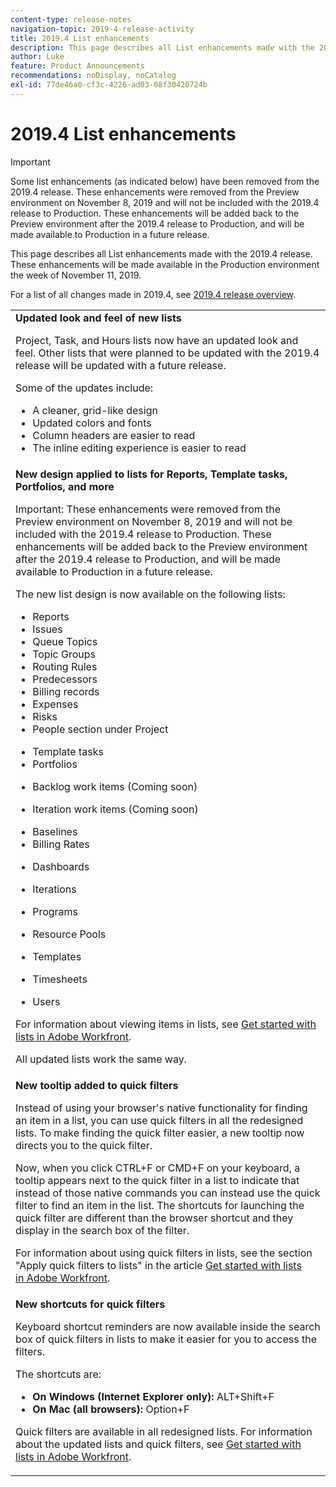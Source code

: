 ```yaml
---
content-type: release-notes
navigation-topic: 2019-4-release-activity
title: 2019.4 List enhancements
description: This page describes all List enhancements made with the 2019.4 release. These enhancements will be made available in the Production environment the week of November 11, 2019.
author: Luke
feature: Product Announcements
recommendations: noDisplay, noCatalog
exl-id: 77de46a0-cf3c-4226-ad03-08f30420724b
---
```

# 2019.4 List enhancements

>[!IMPORTANT]
>
>Some list enhancements (as indicated below) have been removed from the 2019.4 release. These enhancements were removed from the Preview environment on November 8, 2019 and will not be included with the 2019.4 release to Production. These enhancements will be added back to the Preview environment after the 2019.4 release to Production, and will be made available to Production in a future release.

This page describes all List enhancements made with the 2019.4 release. These enhancements will be made available in the Production environment the week of November 11, 2019.

For a list of all changes made in 2019.4, see [2019.4 release overview](../../../../product-announcements/product-releases/quarterly-release-archive/2019.4-release-activity/2019-4-release-activity-overview.md).

<table style="table-layout:auto"> 
 <col> 
 <tbody> 
  <tr> 
   <td><strong>Updated look and feel of new lists</strong> <p>Project, Task, and Hours lists now have an updated look and feel. Other lists that were planned to be updated with the 2019.4 release will be updated with a future release.</p> <p>Some of the updates include:</p> 
    <ul> 
     <li>A cleaner, grid-like design</li> 
     <li>Updated colors and fonts</li> 
     <li>Column headers are easier to read</li> 
     <li>The inline editing experience is easier to read</li> 
    </ul> </td> 
  </tr> 
  <tr> 
   <td><strong>New design applied to lists for Reports, Template tasks, Portfolios, and more</strong> <p>Important: These enhancements were removed from the Preview environment on November 8, 2019 and will not be included with the 2019.4 release to Production. These enhancements will be added back to the Preview environment after the 2019.4 release to Production, and will be made available to Production in a future release.</p> <p>The new list design is now available on the following lists:</p> 
    <ul> 
     <li>Reports </li> 
     <li>Issues</li> 
     <li>Queue Topics </li> 
     <li>Topic Groups </li> 
     <li>Routing Rules </li> 
     <li>Predecessors </li> 
     <li>Billing records </li> 
     <li>Expenses </li> 
     <li>Risks </li> 
     <li>People section under Project </li> 
    </ul> 
    <ul> 
     <li>Template tasks </li> 
     <li>Portfolios </li> 
     <li> <p>Backlog work items (Coming soon)</p> </li> 
     <li> <p>Iteration work items (Coming soon) </p> </li> 
     <li>Baselines </li> 
     <li>Billing Rates </li> 
     <li> <p>Dashboards </p> </li> 
     <li> <p>Iterations </p> </li> 
     <li> <p>Programs </p> </li> 
     <li> <p>Resource Pools </p> </li> 
     <li> <p>Templates </p> </li> 
     <li> <p>Timesheets </p> </li> 
     <li> <p>Users </p> </li> 
    </ul> <p>For information about viewing items in lists, see <a href="../../../../workfront-basics/navigate-workfront/use-lists/view-items-in-a-list.md" class="MCXref xref" xrefformat="{para}">Get started with lists in&nbsp;Adobe Workfront</a>.</p> <p>All updated lists work the same way. </p> </td> 
  </tr> 
  <tr> 
   <td> 
    <div> 
     <strong>New tooltip added to quick filters</strong> 
     <p> Instead of using your browser's native functionality for finding an item in a list, you can use quick filters in all the redesigned lists. To make finding the quick filter easier, a new tooltip now directs you to the quick filter.</p> 
     <p>Now, when you click CTRL+F or CMD+F on your keyboard, a tooltip appears next to the quick filter in a list to indicate that instead of those native commands you can instead use the quick filter to find an item in the list. The shortcuts for launching the quick filter are different than the browser shortcut and they display in the search box of the filter.</p> 
     <p>For information about using quick filters in lists, see the section "Apply quick filters to lists" in the article <a href="../../../../workfront-basics/navigate-workfront/use-lists/view-items-in-a-list.md" class="MCXref xref" xrefformat="{para}">Get started with lists in&nbsp;Adobe Workfront</a>.</p> 
    </div> </td> 
  </tr> 
  <tr> 
   <td> 
    <div> 
     <strong>New shortcuts for quick filters</strong> 
     <p>Keyboard shortcut reminders are now available inside the search box of quick filters in lists to make it easier for you to access the filters. </p> 
     <p>The shortcuts are:</p> 
     <ul> 
      <li><strong>On Windows (Internet Explorer only):</strong>&nbsp;ALT+Shift+F</li> 
      <li><strong>On Mac (all browsers):</strong>&nbsp;Option+F</li> 
     </ul> 
     <p>Quick filters are available in all redesigned lists. For information about the updated lists and quick filters, see <a href="../../../../workfront-basics/navigate-workfront/use-lists/view-items-in-a-list.md" class="MCXref xref" xrefformat="{para}">Get started with lists in&nbsp;Adobe Workfront</a>.</p>
    </div> </td> 
  </tr> 
 </tbody> 
</table>
